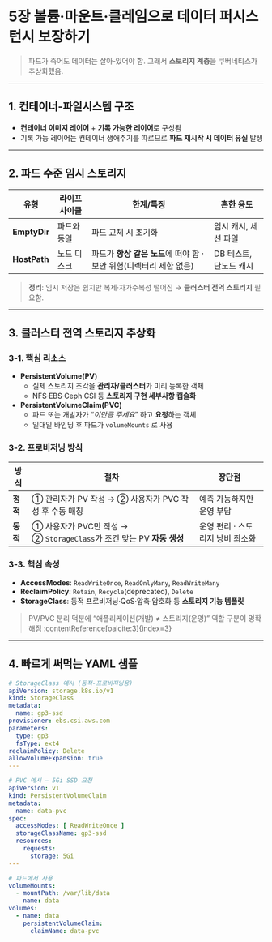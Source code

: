 # 5장 볼륨·마운트·클레임으로 **데이터 퍼시스턴시** 보장하기

> 파드가 죽어도 데이터는 살아‑있어야 함. 그래서 **스토리지 계층**을 쿠버네티스가 추상화했음.

---

## 1. 컨테이너‑파일시스템 구조  
- **컨테이너 이미지 레이어** + **기록 가능한 레이어**로 구성됨  
- 기록 가능 레이어는 컨테이너 생애주기를 따르므로 **파드 재시작 시 데이터 유실** 발생

---

## 2. 파드 수준 임시 스토리지

| 유형 | 라이프사이클 | 한계/특징 | 흔한 용도 |
|------|-------------|-----------|-----------|
| **EmptyDir** | 파드와 동일 | 파드 교체 시 초기화 | 임시 캐시, 세션 파일 |
| **HostPath** | 노드 디스크 | 파드가 **항상 같은 노드**에 떠야 함 · 보안 위험(디렉터리 제한 없음) | DB 테스트, 단노드 캐시 |


> **정리**: 임시 저장은 쉽지만 복제·자가수복성 떨어짐 → **클러스터 전역 스토리지** 필요함.

---

## 3. 클러스터 전역 스토리지 추상화

### 3‑1. 핵심 리소스
- **PersistentVolume(PV)**  
  - 실제 스토리지 조각을 **관리자/클러스터**가 미리 등록한 객체  
  - NFS·EBS·Ceph·CSI 등 **스토리지 구현 세부사항 캡슐화**  
- **PersistentVolumeClaim(PVC)**  
  - 파드 또는 개발자가 “_이만큼 주세요_” 하고 **요청**하는 객체  
  - 일대일 바인딩 후 파드가 `volumeMounts` 로 사용

### 3‑2. 프로비저닝 방식  
| 방식 | 절차 | 장단점 |
|------|------|--------|
| **정적** | ① 관리자가 PV 작성 → ② 사용자가 PVC 작성 후 수동 매칭 | 예측 가능하지만 운영 부담 |
| **동적** | ① 사용자가 PVC만 작성 → ② `StorageClass`가 조건 맞는 PV **자동 생성** | 운영 편리 · 스토리지 낭비 최소화 |

### 3‑3. 핵심 속성  
- **AccessModes**: `ReadWriteOnce`, `ReadOnlyMany`, `ReadWriteMany`  
- **ReclaimPolicy**: `Retain`, `Recycle`(deprecated), `Delete`  
- **StorageClass**: 동적 프로비저닝·QoS·압축·암호화 등 **스토리지 기능 템플릿**

> PV/PVC 분리 덕분에 “애플리케이션(개발) ≠ 스토리지(운영)” 역할 구분이 명확해짐 :contentReference[oaicite:3]{index=3}

---

## 4. 빠르게 써먹는 YAML 샘플

```yaml
# StorageClass 예시 (동적‑프로비저닝용)
apiVersion: storage.k8s.io/v1
kind: StorageClass
metadata:
  name: gp3-ssd
provisioner: ebs.csi.aws.com
parameters:
  type: gp3
  fsType: ext4
reclaimPolicy: Delete
allowVolumeExpansion: true
---

# PVC 예시 – 5Gi SSD 요청
apiVersion: v1
kind: PersistentVolumeClaim
metadata:
  name: data-pvc
spec:
  accessModes: [ ReadWriteOnce ]
  storageClassName: gp3-ssd
  resources:
    requests:
      storage: 5Gi
---

# 파드에서 사용
volumeMounts:
  - mountPath: /var/lib/data
    name: data
volumes:
  - name: data
    persistentVolumeClaim:
      claimName: data-pvc
